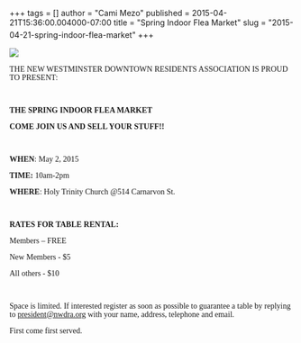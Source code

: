 +++
tags = []
author = "Cami Mezo"
published = 2015-04-21T15:36:00.004000-07:00
title = "Spring Indoor Flea Market"
slug = "2015-04-21-spring-indoor-flea-market"
+++
<span style="font-size: 16.0pt; line-height: 107%;">  
</span>

[![](/img/blog/thumbnails/2015-04-21-spring-indoor-flea-market-Logo.png)](/img/blog/2015-04-21-spring-indoor-flea-market-Logo.png)

<span style="font-size: 16.0pt; line-height: 107%;">  
</span>

<span style="font-size: 16.0pt; line-height: 107%;">  
</span>

<span
style="font-family: Georgia, Times New Roman, serif; line-height: 107%;">THE
NEW WESTMINSTER DOWNTOWN RESIDENTS ASSOCIATION IS PROUD TO
PRESENT:</span>

<span
style="font-family: Georgia, Times New Roman, serif; line-height: 107%;">  
</span>

**<span
style="font-family: Georgia, Times New Roman, serif; line-height: 107%;">THE
SPRING INDOOR FLEA MARKET</span>**

**<span
style="font-family: Georgia, Times New Roman, serif; line-height: 107%;">COME
JOIN US AND SELL YOUR STUFF!!</span>**

**<span
style="font-family: Georgia, Times New Roman, serif; line-height: 107%;">  
</span>**

<span
style="font-family: Georgia, Times New Roman, serif; line-height: 107%;">**WHEN**:
May 2, 2015</span>

<span
style="font-family: Georgia, Times New Roman, serif; line-height: 107%;">**TIME:**
10am-2pm</span>

<span
style="font-family: Georgia, Times New Roman, serif; line-height: 107%;">**WHERE**:
Holy Trinity Church @514 Carnarvon St.</span>

  
<span
style="font-family: Georgia, Times New Roman, serif; line-height: 107%;">  
</span>

<span
style="font-family: Georgia, Times New Roman, serif; line-height: 107%;">**RATES
FOR TABLE RENTAL:** </span>

<span
style="font-family: Georgia, Times New Roman, serif; line-height: 107%;">Members
– FREE</span>

<span
style="font-family: Georgia, Times New Roman, serif; line-height: 107%;">New
Members - $5</span>

<span
style="font-family: Georgia, Times New Roman, serif; line-height: 107%;">All
others - $10</span>

<span
style="font-family: Georgia, Times New Roman, serif; line-height: 107%;">  
</span>

<span style="font-family: Georgia, Times New Roman, serif;"><span
style="line-height: 107%;">Space is limited. If interested register as
soon as possible to guarantee a table by replying to </span>[<span
style="line-height: 107%;">president@nwdra.org</span>](mailto:president@nwdra.org)<span
style="line-height: 107%;"> with your name, address, telephone and
email.</span></span>

<span style="font-family: Georgia, Times New Roman, serif;">  
</span>  
<span style="line-height: 107%;"><span
style="font-family: Georgia, Times New Roman, serif;">First come first
served.</span><span style="font-size: 14pt;"></span></span>
